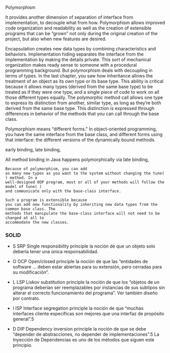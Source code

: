 


Polymorphism

It provides another dimension of separation of interface from implementation, to decouple
what from how. Polymorphism allows improved code organization and readability as well as
the creation of extensible programs that can be “grown” not only during the original creation
of the project, but also when new features are desired.

Encapsulation creates new data types by combining characteristics and behaviors.
Implementation hiding separates the interface from the implementation by making the
details private. This sort of mechanical organization makes ready sense to someone with a
procedural programming background. But polymorphism deals with decoupling in terms of
types. In the last chapter, you saw how inheritance allows the treatment of an object as its
own type or its base type. This ability is critical because it allows many types (derived from
the same base type) to be treated as if they were one type, and a single piece of code to work
on all those different types equally. The polymorphic method call allows one type to express
its distinction from another, similar type, as long as they’re both derived from the same base
type. This distinction is expressed through differences in behavior of the methods that you
can call through the base class. 


Polymorphism means “different forms.” In object-oriented programming, you have the same
interface from the base class, and different forms using that interface: the different versions
of the dynamically bound methods. 

early binding,
late binding,

All method binding in Java happens polymorphically via late binding,

 
 
```
Because of polymorphism, you can add
as many new types as you want to the system without changing the tune( ) method. In a
well-designed OOP program, most or all of your methods will follow the model of tune( )
and communicate only with the base-class interface.

Such a program is extensible because
you can add new functionality by inheriting new data types from the common base class. The
methods that manipulate the base-class interface will not need to be changed at all to
accommodate the new classes.
 ```
 
 
 
 
 
 
 
 
 
 ### SOLID

- S	SRP	
    Single responsibility principle
    la noción de que un objeto solo debería tener una única responsabilidad.

- O	OCP	
    Open/closed principle
    la noción de que las “entidades de software … deben estar abiertas para su extensión, pero cerradas para su modificación”.

- L	LSP	
    Liskov substitution principle
    la noción de que los “objetos de un programa deberían ser reemplazables por instancias de sus subtipos sin alterar el correcto funcionamiento del programa”. Ver también diseño por contrato.

- I	ISP	
    Interface segregation principle
    la noción de que “muchas interfaces cliente específicas son mejores que una interfaz de propósito general”.5​

- D	DIP	
    Dependency inversion principle
    la noción de que se debe “depender de abstracciones, no depender de implementaciones”.5​
    La Inyección de Dependencias es uno de los métodos que siguen este principio.